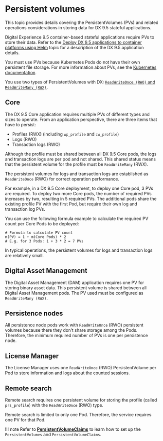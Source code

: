 # Persistent volumes

This topic provides details covering the PersistentVolumes (PVs) and related operations considerations in storing data for DX 9.5 stateful applications.

Digital Experience 9.5 container-based stateful applications require PVs to store their data. Refer to the [Deploy DX 9.5 applications to container platforms using Helm](application_architecture.md) topic for a description of the DX 9.5 application details.

You must use PVs because Kubernetes Pods do not have their own persistent file storage. For more information about PVs, see the [Kubernetes documentation](https://kubernetes.io/docs/concepts/storage/persistent-volumes/).

You use two types of PersistentVolumes with DX: [`ReadWriteOnce (RWO)` and `ReadWriteMany (RWX)`](https://kubernetes.io/docs/concepts/storage/persistent-volumes/#access-modes).


## Core

The DX 9.5 Core application requires multiple PVs of different types and sizes to operate. From an application perspective, there are three items that have to persist:

-   Profiles (RWX) (including `wp_profile` and `cw_profile`)
-   Logs (RWO)
-   Transaction logs (RWO)

Although the profile must be shared between all DX 9.5 Core pods, the logs and transaction logs are per pod and not shared. This shared status means that the persistent volume for the profile must be `ReadWriteMany` (RWX).

The persistent volumes for logs and transaction logs are established as `ReadWriteOnce` (RWO) for correct operation performance.

For example, in a DX 9.5 Core deployment, to deploy one Core pod, 3 PVs are required. To deploy two more Core pods, the number of required PVs increases by two, resulting in 5 required PVs. The additional pods share the existing profile PV with the first Pod, but require their own log and transaction log PVs.

You can use the following formula example to calculate the required PV count per Core Pods to be deployed:

  ```
  # Formula to calculate PV count
  n(PV) = 1 + m(Core Pods) * 2
  # E.g. for 3 Pods: 1 + 3 * 2 = 7 PVs
  ```

In typical operations, the persistent volumes for logs and transaction logs are relatively small.

## Digital Asset Management

The Digital Asset Management (DAM) application requires one PV for storing binary asset data. This persistent volume is shared between all Digital Asset Management pods. The PV used must be configured as `ReadWriteMany (RWX)`.

## Persistence nodes

All persistence node pods work with `ReadWriteOnce` (RWO) persistent volumes because there they don't share storage among the Pods. Therefore, the minimum required number of PVs is one per persistence node.

## License Manager

The License Manager uses one `ReadWriteOnce` (RWO) PersistentVolume per Pod to store information and logs about the counted sessions.

## Remote search

Remote search requires one persistent volume for storing the profile (called `prs_profile`) with the `ReadWriteOnce` (RWO) type.

Remote search is limited to only one Pod. Therefore, the service requires one PV for that Pod.

!!! note
    Refer to **[PersistentVolumeClaims](../../../deployment/install/container/helm_deployment/preparation/mandatory_tasks/prepare_persistent_volume_claims.md)** to learn how to set up the `PersistentVolumes` and `PersistentVolumeClaims`.
